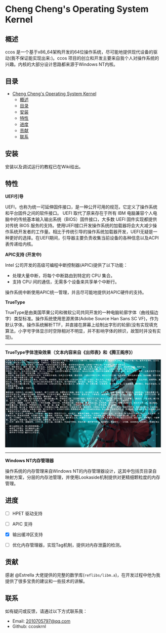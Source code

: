 # Cheng Cheng's Operating System Kernel

## 概述

ccos 是一个基于x86_64架构开发的64位操作系统，尽可能地提供现代设备的驱动(我不保证能实现出来:)。ccos 项目的创立和开发主要来自我个人对操作系统的兴趣。内核的大部分设计思路都来源于Windows NT内核。

## 目录

- [Cheng Cheng's Operating System Kernel](#cheng-chengs-operating-system-kernel)
  - [概述](#概述)
  - [目录](#目录)
  - [安装](#安装)
  - [特性](#特性)
  - [进度](#进度)
  - [贡献](#贡献)
  - [联系](#联系)

## 安装

安装以及调试运行的教程已在Wiki给出。

## 特性

**UEFI引导**

UEFI，也称为统一可延伸固件接口，是一种公开可用的规范，它定义了操作系统和平台固件之间的软件接口。 UEFI 取代了原来存在于所有 IBM 电脑兼容个人电脑中的传统基本输入输出系统（BIOS）固件接口，大多数 UEFI 固件实现都提供对传统 BIOS 服务的支持。使用UEFI接口开发操作系统的加载器将会大大减少操作系统开发者的工作量。相比于传统引导的操作系统加载器开发，UEFI无疑是一种更好的选择。在UEFI期间，引导器主要负责收集当前设备的各种信息以及ACPI表传递给内核。

**APIC支持 (开发中)**

Intel 公司开发的高级可编程中断控制器(APIC)提供了以下功能：

- 处理大量中断，将每个中断路由到特定的 CPU 集合。
- 支持 CPU 间的通信，无需多个设备来共享单个中断行。

操作系统中断使用APIC统一管理，并且尽可能地提供对APIC硬件的支持。

**TrueType**

TrueType是由美国苹果公司和微软公司共同开发的一种电脑轮廓字体（曲线描边字）类型标准。操作系统使用思源黑体(Adobe Source Han Sans SC VF)，作为默认字体。操作系统解析TTF，并直接在屏幕上绘制出字形的轮廓(没有实现填充算法，小字号字体显示时空隙相对不明显，并不影响字体的辨识，故暂时并没有实现)。

***
**TrueType字体渲染效果（文本内容来自《出师表》和《腾王阁序》）**

![Sample.png](./conf/sample.png)

***

**Windows NT内存管理器**

操作系统的内存管理来自Windows NT的内存管理器设计，这其中包括页目录自映射方案，分层的内存池管理，并使用Lookaside机制提供对更精细颗粒度的内存管理。

## 进度


- [ ] HPET 驱动支持
- [ ] APIC 支持
- [x] 输出缓冲区支持
- [ ] 优化内存管理器，实现Tag机制，提供对内存泄露的检测。


## 贡献

感谢 @Estrella 大佬提供的完整的数学库(`reflibs/libm.a`)，在开发过程中他为我提供了很多宝贵的建议和一些技术的讲解。

## 联系

如有疑问或反馈，请通过以下方式联系我：

- Email: 2010705797@qq.com
- Github: ccoskrnl

